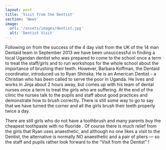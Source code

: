 ```yaml
---
layout: post
title: 'Visit from the Dentist'
section: 'News'
image: 
  url: '/assets/images/dentist.jpg'
  alt: 'Dentist Visit'
---
```


Following on from the success of the 4 day visit from the UK of the 14 man Dentaid team in September 2013 we have been unsuccessful in finding a local Ugandan dentist who was prepared to come to the school once a term to treat the staff/girls and to run workshops for the whole school about the importance of brushing their teeth. However, Barbara Koffman, the Dentaid coordinator, introduced us to Ryan Shinska. He is an American Dentist - a Christian who has been called to serve the poor in Uganda. He lives and works in Jinja about 2 hours away, but comes up with his team of dental nurses once a term to treat the girls who are suffering. At the end of the clinic the nurses talk to the pupils and staff about good practices and demonstrate how to brush correctly. There is still some way to go to say that we have turned the corner and all the girls brush their teeth properly twice a day.

There are still girls who do not have a toothbrush and many parents buy the cheapest toothpaste with no fluoride . Of course there is much relief from the girls that Ryan uses anaesthetic, and although no one likes a visit to the Dentist, the alternative is normally NO anaesthetic and a pair of pliers — so the staff and pupils rather look forward to the “Visit from the Dentist” !
